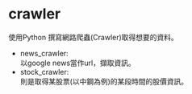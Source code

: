 # crawler
使用Python 撰寫網路爬蟲(Crawler)取得想要的資料。

<ul>
<li>news_crawler:
<br>以google news當作url，擷取資訊。</li>
<li>stock_crawler:
<br>則是取得某股票(以中鋼為例)的某段時間的股價資訊。</li>
</ul>
